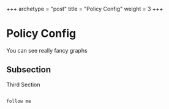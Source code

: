 +++
archetype = "post"
title = "Policy Config"
weight = 3
+++

Policy Config
=============

You can see really fancy graphs

Subsection
----------

Third Section
~~~~~~~~~~~~~~

follow me

